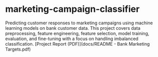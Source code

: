 # marketing-campaign-classifier
Predicting customer responses to marketing campaigns using machine learning models on bank customer data. This project covers data preprocessing, feature engineering, feature selection, model training, evaluation, and fine-tuning with a focus on handling imbalanced classification.
[Project Report (PDF)](docs/README - Bank Marketing Targets.pdf)
